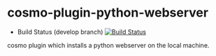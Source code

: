 cosmo-plugin-python-webserver
=============================

- Build Status (develop branch) [![Build Status](https://secure.travis-ci.org/CloudifySource/cosmo-plugin-python-webserver.png?branch=develop)](http://travis-ci.org/CloudifySource/cosmo-plugin-python-webserver)

cosmo plugin which installs a python webserver on the local machine.
